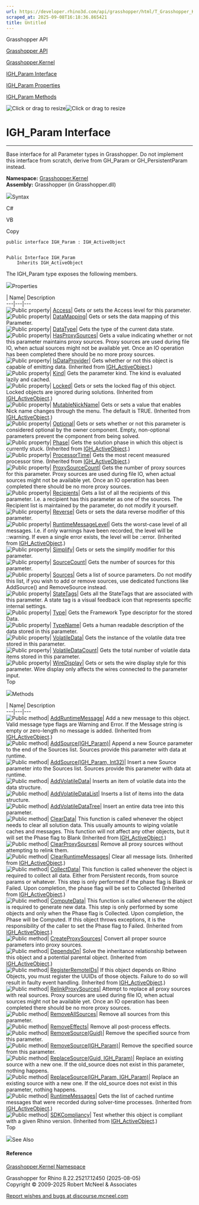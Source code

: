 ```yaml
---
url: https://developer.rhino3d.com/api/grasshopper/html/T_Grasshopper_Kernel_IGH_Param.htm
scraped_at: 2025-09-08T16:18:36.865421
title: Untitled
---
```


Grasshopper API

[Grasshopper API](../html/723c01da-9986-4db2-8f53-6f3a7494df75.htm
"Grasshopper API")

[Grasshopper.Kernel](../html/N_Grasshopper_Kernel.htm "Grasshopper.Kernel")

[IGH_Param Interface](../html/T_Grasshopper_Kernel_IGH_Param.htm "IGH_Param
Interface")

[IGH_Param Properties](../html/Properties_T_Grasshopper_Kernel_IGH_Param.htm
"IGH_Param Properties")

[IGH_Param Methods](../html/Methods_T_Grasshopper_Kernel_IGH_Param.htm
"IGH_Param Methods")

![Click or drag to resize](../icons/TocOpen.gif)![Click or drag to
resize](../icons/TocClose.gif)

# IGH_Param Interface  
  
---  
  
Base interface for all Parameter types in Grasshopper. Do not implement this
interface from scratch, derive from GH_Param or GH_PersistentParam instead.

**Namespace:** [Grasshopper.Kernel](N_Grasshopper_Kernel.htm)  
**Assembly:** Grasshopper (in Grasshopper.dll)

![](../icons/SectionExpanded.png)Syntax

C#

VB

Copy

    
    
    public interface IGH_Param : IGH_ActiveObject
    
    
    Public Interface IGH_Param
    	Inherits IGH_ActiveObject

The IGH_Param type exposes the following members.

![](../icons/SectionExpanded.png)Properties

| Name| Description  
---|---|---  
![Public property](../icons/pubproperty.gif)|
[Access](P_Grasshopper_Kernel_IGH_Param_Access.htm)|  Gets or sets the Access
level for this parameter.  
![Public property](../icons/pubproperty.gif)|
[DataMapping](P_Grasshopper_Kernel_IGH_Param_DataMapping.htm)|  Gets or sets
the data mapping of this Parameter.  
![Public property](../icons/pubproperty.gif)|
[DataType](P_Grasshopper_Kernel_IGH_Param_DataType.htm)|  Gets the type of the
current data state.  
![Public property](../icons/pubproperty.gif)|
[HasProxySources](P_Grasshopper_Kernel_IGH_Param_HasProxySources.htm)|  Gets a
value indicating whether or not this parameter maintains proxy sources. Proxy
sources are used during file IO, when actual sources might not be available
yet. Once an IO operation has been completed there should be no more proxy
sources.  
![Public property](../icons/pubproperty.gif)|
[IsDataProvider](P_Grasshopper_Kernel_IGH_ActiveObject_IsDataProvider.htm)|
Gets whether or not this object is capable of emitting data.  (Inherited from
[IGH_ActiveObject](T_Grasshopper_Kernel_IGH_ActiveObject.htm).)  
![Public property](../icons/pubproperty.gif)|
[Kind](P_Grasshopper_Kernel_IGH_Param_Kind.htm)|  Gets the parameter kind. The
kind is evaluated lazily and cached.  
![Public property](../icons/pubproperty.gif)|
[Locked](P_Grasshopper_Kernel_IGH_ActiveObject_Locked.htm)|  Gets or sets the
locked flag of this object. Locked objects are ignored during solutions.
(Inherited from
[IGH_ActiveObject](T_Grasshopper_Kernel_IGH_ActiveObject.htm).)  
![Public property](../icons/pubproperty.gif)|
[MutableNickName](P_Grasshopper_Kernel_IGH_ActiveObject_MutableNickName.htm)|
Gets or sets a value that enables Nick name changes through the menu. The
default is TRUE.  (Inherited from
[IGH_ActiveObject](T_Grasshopper_Kernel_IGH_ActiveObject.htm).)  
![Public property](../icons/pubproperty.gif)|
[Optional](P_Grasshopper_Kernel_IGH_Param_Optional.htm)|  Gets or sets whether
or not this parameter is considered optional by the owner component. Empty,
non-optional parameters prevent the component from being solved.  
![Public property](../icons/pubproperty.gif)|
[Phase](P_Grasshopper_Kernel_IGH_ActiveObject_Phase.htm)|  Gets the solution
phase in which this object is currently stuck.  (Inherited from
[IGH_ActiveObject](T_Grasshopper_Kernel_IGH_ActiveObject.htm).)  
![Public property](../icons/pubproperty.gif)|
[ProcessorTime](P_Grasshopper_Kernel_IGH_ActiveObject_ProcessorTime.htm)|
Gets the most recent measured processor time.  (Inherited from
[IGH_ActiveObject](T_Grasshopper_Kernel_IGH_ActiveObject.htm).)  
![Public property](../icons/pubproperty.gif)|
[ProxySourceCount](P_Grasshopper_Kernel_IGH_Param_ProxySourceCount.htm)|  Gets
the number of proxy sources for this parameter. Proxy sources are used during
file IO, when actual sources might not be available yet. Once an IO operation
has been completed there should be no more proxy sources.  
![Public property](../icons/pubproperty.gif)|
[Recipients](P_Grasshopper_Kernel_IGH_Param_Recipients.htm)|  Gets a list of
all the recipients of this parameter. I.e. a recipient has this parameter as
one of the sources. The Recipient list is maintained by the parameter, do not
modify it yourself.  
![Public property](../icons/pubproperty.gif)|
[Reverse](P_Grasshopper_Kernel_IGH_Param_Reverse.htm)|  Gets or sets the data
reverse modifier of this parameter.  
![Public property](../icons/pubproperty.gif)|
[RuntimeMessageLevel](P_Grasshopper_Kernel_IGH_ActiveObject_RuntimeMessageLevel.htm)|
Gets the worst-case level of all messages. I.e. if only warnings have been
recorded, the level will be ::warning. If even a single error exists, the
level will be ::error.  (Inherited from
[IGH_ActiveObject](T_Grasshopper_Kernel_IGH_ActiveObject.htm).)  
![Public property](../icons/pubproperty.gif)|
[Simplify](P_Grasshopper_Kernel_IGH_Param_Simplify.htm)|  Gets or sets the
simplify modifier for this parameter.  
![Public property](../icons/pubproperty.gif)|
[SourceCount](P_Grasshopper_Kernel_IGH_Param_SourceCount.htm)|  Gets the
number of sources for this parameter.  
![Public property](../icons/pubproperty.gif)|
[Sources](P_Grasshopper_Kernel_IGH_Param_Sources.htm)|  Gets a list of source
parameters. Do not modify this list, if you wish to add or remove sources, use
dedicated functions like AddSource() and RemoveSource instead.  
![Public property](../icons/pubproperty.gif)|
[StateTags](P_Grasshopper_Kernel_IGH_Param_StateTags.htm)|  Gets all the
StateTags that are associated with this parameter. A state tag is a visual
feedback icon that represents specific internal settings.  
![Public property](../icons/pubproperty.gif)|
[Type](P_Grasshopper_Kernel_IGH_Param_Type.htm)|  Gets the Framework Type
descriptor for the stored Data.  
![Public property](../icons/pubproperty.gif)|
[TypeName](P_Grasshopper_Kernel_IGH_Param_TypeName.htm)|  Gets a human
readable description of the data stored in this parameter.  
![Public property](../icons/pubproperty.gif)|
[VolatileData](P_Grasshopper_Kernel_IGH_Param_VolatileData.htm)|  Gets the
instance of the volatile data tree stored in this parameter.  
![Public property](../icons/pubproperty.gif)|
[VolatileDataCount](P_Grasshopper_Kernel_IGH_Param_VolatileDataCount.htm)|
Gets the total number of volatile data items stored in this parameter.  
![Public property](../icons/pubproperty.gif)|
[WireDisplay](P_Grasshopper_Kernel_IGH_Param_WireDisplay.htm)|  Gets or sets
the wire display style for this parameter. Wire display only affects the wires
connected to the parameter input.  
Top

![](../icons/SectionExpanded.png)Methods

| Name| Description  
---|---|---  
![Public method](../icons/pubmethod.gif)|
[AddRuntimeMessage](M_Grasshopper_Kernel_IGH_ActiveObject_AddRuntimeMessage.htm)|
Add a new message to this object. Valid message type flags are Warning and
Error. If the Message string is empty or zero-length no message is added.
(Inherited from
[IGH_ActiveObject](T_Grasshopper_Kernel_IGH_ActiveObject.htm).)  
![Public method](../icons/pubmethod.gif)|
[AddSource(IGH_Param)](M_Grasshopper_Kernel_IGH_Param_AddSource.htm)|  Append
a new Source parameter to the end of the Sources list. Sources provide this
parameter with data at runtime.  
![Public method](../icons/pubmethod.gif)| [AddSource(IGH_Param,
Int32)](M_Grasshopper_Kernel_IGH_Param_AddSource_1.htm)|  Insert a new Source
parameter into the Sources list. Sources provide this parameter with data at
runtime.  
![Public method](../icons/pubmethod.gif)|
[AddVolatileData](M_Grasshopper_Kernel_IGH_Param_AddVolatileData.htm)|
Inserts an item of volatile data into the data structure.  
![Public method](../icons/pubmethod.gif)|
[AddVolatileDataList](M_Grasshopper_Kernel_IGH_Param_AddVolatileDataList.htm)|
Inserts a list of items into the data structure.  
![Public method](../icons/pubmethod.gif)|
[AddVolatileDataTree](M_Grasshopper_Kernel_IGH_Param_AddVolatileDataTree.htm)|
Insert an entire data tree into this parameter.  
![Public method](../icons/pubmethod.gif)|
[ClearData](M_Grasshopper_Kernel_IGH_ActiveObject_ClearData.htm)|  This
function is called whenever the object needs to clear all solution data. This
usually amounts to wiping volatile caches and messages. This function will not
affect any other objects, but it will set the Phase flag to Blank  (Inherited
from [IGH_ActiveObject](T_Grasshopper_Kernel_IGH_ActiveObject.htm).)  
![Public method](../icons/pubmethod.gif)|
[ClearProxySources](M_Grasshopper_Kernel_IGH_Param_ClearProxySources.htm)|
Remove all proxy sources without attempting to relink them.  
![Public method](../icons/pubmethod.gif)|
[ClearRuntimeMessages](M_Grasshopper_Kernel_IGH_ActiveObject_ClearRuntimeMessages.htm)|
Clear all message lists.  (Inherited from
[IGH_ActiveObject](T_Grasshopper_Kernel_IGH_ActiveObject.htm).)  
![Public method](../icons/pubmethod.gif)|
[CollectData](M_Grasshopper_Kernel_IGH_ActiveObject_CollectData.htm)|  This
function is called whenever the object is required to collect all data. Either
from Persistent records, from source params or whatever. This step is only
performed if the phase flag is Blank or Failed. Upon completion, the phase
flag will be set to Collected  (Inherited from
[IGH_ActiveObject](T_Grasshopper_Kernel_IGH_ActiveObject.htm).)  
![Public method](../icons/pubmethod.gif)|
[ComputeData](M_Grasshopper_Kernel_IGH_ActiveObject_ComputeData.htm)|  This
function is called whenever the object is required to generate new data. This
step is only performed by some objects and only when the Phase flag is
Collected. Upon completion, the Phase will be Computed. If this object throws
exceptions, it is the responsibility of the caller to set the Phase flag to
Failed.  (Inherited from
[IGH_ActiveObject](T_Grasshopper_Kernel_IGH_ActiveObject.htm).)  
![Public method](../icons/pubmethod.gif)|
[CreateProxySources](M_Grasshopper_Kernel_IGH_Param_CreateProxySources.htm)|
Convert all proper source parameters into proxy sources.  
![Public method](../icons/pubmethod.gif)|
[DependsOn](M_Grasshopper_Kernel_IGH_ActiveObject_DependsOn.htm)|  Solve the
inheritance relationship between this object and a potential parental object.
(Inherited from
[IGH_ActiveObject](T_Grasshopper_Kernel_IGH_ActiveObject.htm).)  
![Public method](../icons/pubmethod.gif)|
[RegisterRemoteIDs](M_Grasshopper_Kernel_IGH_ActiveObject_RegisterRemoteIDs.htm)|
If this object depends on Rhino Objects, you must register the UUIDs of those
objects. Failure to do so will result in faulty event handling.  (Inherited
from [IGH_ActiveObject](T_Grasshopper_Kernel_IGH_ActiveObject.htm).)  
![Public method](../icons/pubmethod.gif)|
[RelinkProxySources](M_Grasshopper_Kernel_IGH_Param_RelinkProxySources.htm)|
Attempt to replace all proxy sources with real sources. Proxy sources are used
during file IO, when actual sources might not be available yet. Once an IO
operation has been completed there should be no more proxy sources.  
![Public method](../icons/pubmethod.gif)|
[RemoveAllSources](M_Grasshopper_Kernel_IGH_Param_RemoveAllSources.htm)|
Remove all sources from this parameter.  
![Public method](../icons/pubmethod.gif)|
[RemoveEffects](M_Grasshopper_Kernel_IGH_Param_RemoveEffects.htm)|  Remove all
post-process effects.  
![Public method](../icons/pubmethod.gif)|
[RemoveSource(Guid)](M_Grasshopper_Kernel_IGH_Param_RemoveSource_1.htm)|
Remove the specified source from this parameter.  
![Public method](../icons/pubmethod.gif)|
[RemoveSource(IGH_Param)](M_Grasshopper_Kernel_IGH_Param_RemoveSource.htm)|
Remove the specified source from this parameter.  
![Public method](../icons/pubmethod.gif)| [ReplaceSource(Guid,
IGH_Param)](M_Grasshopper_Kernel_IGH_Param_ReplaceSource_1.htm)|  Replace an
existing source with a new one. If the old_source does not exist in this
parameter, nothing happens.  
![Public method](../icons/pubmethod.gif)| [ReplaceSource(IGH_Param,
IGH_Param)](M_Grasshopper_Kernel_IGH_Param_ReplaceSource.htm)|  Replace an
existing source with a new one. If the old_source does not exist in this
parameter, nothing happens.  
![Public method](../icons/pubmethod.gif)|
[RuntimeMessages](M_Grasshopper_Kernel_IGH_ActiveObject_RuntimeMessages.htm)|
Gets the list of cached runtime messages that were recorded during solver-time
processes.  (Inherited from
[IGH_ActiveObject](T_Grasshopper_Kernel_IGH_ActiveObject.htm).)  
![Public method](../icons/pubmethod.gif)|
[SDKCompliancy](M_Grasshopper_Kernel_IGH_ActiveObject_SDKCompliancy.htm)|
Test whether this object is compliant with a given Rhino version.  (Inherited
from [IGH_ActiveObject](T_Grasshopper_Kernel_IGH_ActiveObject.htm).)  
Top

![](../icons/SectionExpanded.png)See Also

#### Reference

[Grasshopper.Kernel Namespace](N_Grasshopper_Kernel.htm)

Grasshopper for Rhino 8.22.25217.12450 (2025-08-05)  
Copyright © 2009-2025 Robert McNeel & Associates

[Report wishes and bugs at
discourse.mcneel.com](https://discourse.mcneel.com/c/grasshopper)

